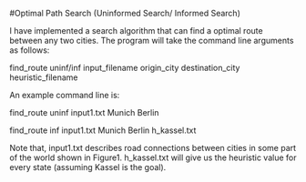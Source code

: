 #Optimal Path Search
(Uninformed Search/ Informed Search)

I have implemented a search algorithm that can find a optimal route between any two cities. The program will take the command line arguments as follows:

find_route uninf/inf input_filename origin_city destination_city heuristic_filename

An example command line is:

find_route uninf input1.txt Munich Berlin

find_route inf input1.txt Munich Berlin h_kassel.txt

Note that, input1.txt describes road connections between cities in some part of the world shown in Figure1. h_kassel.txt will give us the heuristic value for every state (assuming Kassel is the goal). 

